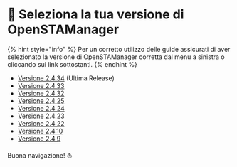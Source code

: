 # 🚀 Seleziona la tua versione di OpenSTAManager

{% hint style="info" %}
Per un corretto utilizzo delle guide assicurati di aver selezionato la versione di OpenSTAManager corretta dal menu a sinistra o cliccando sui link sottostanti.
{% endhint %}

* [Versione 2.4.34](https://docs.openstamanager.com/v/2.4.34/) (Ultima Release)
* [Versione 2.4.33](https://docs.openstamanager.com/v/2.4.33/)
* [Versione 2.4.32 ](https://docs.openstamanager.com/readme)
* [Versione 2.4.25](https://docs.openstamanager.com/v/2.4.25/)
* [Versione 2.4.24](https://docs.openstamanager.com/v/2.4.24/)
* [Versione 2.4.23](https://docs.openstamanager.com/v/2.4.23/)
* [Versione 2.4.22](https://docs.openstamanager.com/v/2.4.22/)
* [Versione 2.4.10](https://docs.openstamanager.com/v/2.4.10/)
* [Versione 2.4.9](https://docs.openstamanager.com/v/2.4.9/)

Buona navigazione! ⛵
